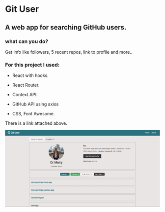 # Git User

## A web app for searching GitHub users.

### what can you do?
Get info like followers, 5 recent repos, link to profile and more..

### For this project I used:

- React with hooks.

- React Router.

- Context API.

- GitHub API using axios

- CSS, Font Awesome.

There is a link attached above.

<img src="gitUser.png" alt="gitUser" width="700"/>

